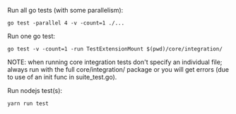 Run all go tests (with some parallelism):

```console
go test -parallel 4 -v -count=1 ./...
```

Run one go test:

```console
go test -v -count=1 -run TestExtensionMount $(pwd)/core/integration/
```

NOTE: when running core integration tests don't specify an individual file; always run with the full core/integration/ package or you will get errors (due to use of an init func in suite_test.go).

Run nodejs test(s):

```console
yarn run test
```
